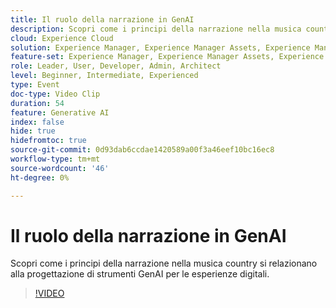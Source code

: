 ```yaml
---
title: Il ruolo della narrazione in GenAI
description: Scopri come i principi della narrazione nella musica country si relazionano alla progettazione di strumenti GenAI per le esperienze digitali.
cloud: Experience Cloud
solution: Experience Manager, Experience Manager Assets, Experience Manager Forms, Experience Manager Sites, Sensei
feature-set: Experience Manager, Experience Manager Assets, Experience Manager Forms, Experience Manager Sites
role: Leader, User, Developer, Admin, Architect
level: Beginner, Intermediate, Experienced
type: Event
doc-type: Video Clip
duration: 54
feature: Generative AI
index: false
hide: true
hidefromtoc: true
source-git-commit: 0d93dab6ccdae1420589a00f3a46eef10bc16ec8
workflow-type: tm+mt
source-wordcount: '46'
ht-degree: 0%

---
```



# Il ruolo della narrazione in GenAI

Scopri come i principi della narrazione nella musica country si relazionano alla progettazione di strumenti GenAI per le esperienze digitali.

>[!VIDEO](https://video.tv.adobe.com/v/3459229/?learn=on&enablevpops)
